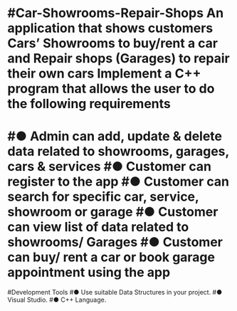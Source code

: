 #Car-Showrooms-Repair-Shops
An application that shows customers Cars’ Showrooms to buy/rent a car and Repair shops (Garages)
to repair their own cars Implement a C++ program that allows the user to do the following requirements
===============================================
#● Admin can add, update & delete data related to showrooms, garages, cars & services
#● Customer can register to the app
#● Customer can search for specific car, service, showroom or garage
#● Customer can view list of data related to showrooms/ Garages
#● Customer can buy/ rent a car or book garage appointment using the app
========================================================
#Development Tools
#● Use suitable Data Structures in your project.
#● Visual Studio.
#● C++ Language.
